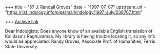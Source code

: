 +++
title = "57 J. Randall Groves"
date = "1997-07-07"
upstream_url = "https://list.indology.info/pipermail/indology/1997-July/008767.html"

+++
[Archive link](https://list.indology.info/pipermail/indology/1997-July/008767.html)

Dear Indologists:
Does anyone know of an available English translation of Kalidasa's
Raghuvamsa. My library is having trouble locating it, so any info would
be appreciated.  Randy Groves, Associate Prof. of Humanities, Ferris
State University.




